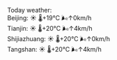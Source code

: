 Today weather:  
Beijing: ☀️ 🌡️+19°C 🌬️↑0km/h  
Tianjin: ☀️ 🌡️+20°C 🌬️↑4km/h  
Shijiazhuang: ☀️ 🌡️+20°C 🌬️↑0km/h  
Tangshan: ☀️ 🌡️+20°C 🌬️↑4km/h  
